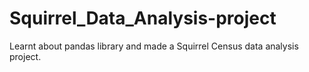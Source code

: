 # Squirrel_Data_Analysis-project
Learnt about pandas library and made a Squirrel Census data analysis project.
